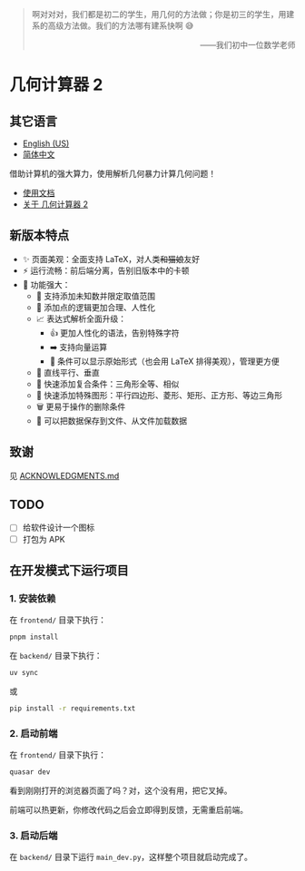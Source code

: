 > 啊对对对，我们都是初二的学生，用几何的方法做；你是初三的学生，用建系的高级方法做。我们的方法哪有建系快啊 😅
> <p align="right">——我们初中一位数学老师</p>

# 几何计算器 2

## 其它语言

* [English (US)](README.md)
* [简体中文](README.zh.md)

借助计算机的强大算力，使用解析几何暴力计算几何问题！

- [使用文档](frontend/src/pages/docs.md)
- [关于 几何计算器 2](frontend/src/pages/about.md)

## 新版本特点

- ✨ 页面美观：全面支持 LaTeX，对人类~~和猫娘~~友好
- ⚡ 运行流畅：前后端分离，告别旧版本中的卡顿
- 💪 功能强大：
    - 🔢 支持添加未知数并限定取值范围
    - 📍 添加点的逻辑更加合理、人性化
    - 📈 表达式解析全面升级：
        - 👍 更加人性化的语法，告别特殊字符
        - ➡️ 支持向量运算
        - 📄 条件可以显示原始形式（也会用 LaTeX 排得美观），管理更方便
    - 📐 直线平行、垂直
    - 🔺 快速添加复合条件：三角形全等、相似
    - 🧩 快速添加特殊图形：平行四边形、菱形、矩形、正方形、等边三角形
    - 🗑️ 更易于操作的删除条件
    - 💾 可以把数据保存到文件、从文件加载数据

## 致谢

见 [ACKNOWLEDGMENTS.md](ACKNOWLEDGMENTS.md)

## TODO

- [ ] 给软件设计一个图标
- [ ] 打包为 APK

## 在开发模式下运行项目

### 1. 安装依赖

在 `frontend/` 目录下执行：

```bash
pnpm install
```

在 `backend/` 目录下执行：

```bash
uv sync
```

或

```bash
pip install -r requirements.txt
```

### 2. 启动前端

在 `frontend/` 目录下执行：

```bash
quasar dev
```

看到刚刚打开的浏览器页面了吗？对，这个没有用，把它叉掉。

前端可以热更新，你修改代码之后会立即得到反馈，无需重启前端。

### 3. 启动后端

在 `backend/` 目录下运行 `main_dev.py`，这样整个项目就启动完成了。
